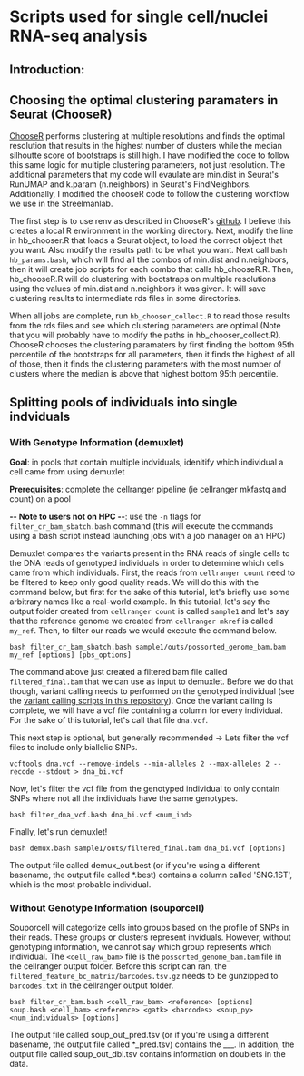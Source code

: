 # Scripts used for single cell/nuclei RNA-seq analysis
## Introduction:

## Choosing the optimal clustering paramaters in Seurat (ChooseR)
[ChooseR](https://github.com/rbpatt2019/chooseR) performs clustering at multiple resolutions and finds the optimal resolution that results in the highest number of clusters while the median silhoutte score of bootstraps is still high. I have modified the code to follow this same logic for multiple clustering parameters, not just resolution. The additional parameters that my code will evaulate are min.dist in Seurat's RunUMAP and k.param (n.neighbors) in Seurat's FindNeighbors. Additionally, I modified the chooseR code to follow the clustering workflow we use in the Streelmanlab.

The first step is to use renv as described in ChooseR's [github](https://github.com/rbpatt2019/chooseR). I believe this creates a local R environment in the working directory. Next, modify the line in hb_chooser.R that loads a Seurat object, to load the correct object that you want. Also modify the results path to be what you want. Next call ```bash hb_params.bash```, which will find all the combos of min.dist and n.neighbors, then it will create job scripts for each combo that calls hb_chooseR.R. Then, hb_chooseR.R will do clustering with bootstraps on multiple resolutions using the values of min.dist and n.neighbors it was given. It will save clustering results to intermediate rds files in some directories. 

When all jobs are complete, run ```hb_chooser_collect.R``` to read those results from the rds files and see which clustering parameters are optimal (Note that you will probably have to modify the paths in hb_chooser_collect.R). ChooseR chooses the clustering paramaters by first finding the bottom 95th percentile of the bootstraps for all parameters, then it finds the highest of all of those, then it finds the clustering parameters with the most number of clusters where the median is above that highest bottom 95th percentile.

## Splitting pools of individuals into single indviduals
### With Genotype Information (demuxlet)
**Goal**: in pools that contain multiple indviduals, idenitify which individual a cell came from using demuxlet

**Prerequisites**: complete the cellranger pipeline (ie cellranger mkfastq and count) on a pool

**-- Note to users not on HPC --**: use the ```-n``` flags for ```filter_cr_bam_sbatch.bash``` command (this will execute the commands using a bash script instead launching jobs with a job manager on an HPC)

Demuxlet compares the variants present in the RNA reads of single cells to the DNA reads of genotyped individuals in order to determine which cells came from which individuals. First, the reads from ```cellranger count``` need to be filtered to keep only good quality reads. We will do this with the command below, but first for the sake of this tutorial, let's briefly use some arbitrary names like a real-world example. In this tutorial, let's say the output folder created from ```cellranger count``` is called ```sample1``` and let's say that the reference genome we created from ```cellranger mkref``` is called ```my_ref```. Then, to filter our reads we would execute the command below.
```
bash filter_cr_bam_sbatch.bash sample1/outs/possorted_genome_bam.bam my_ref [options] [pbs_options]
```
The command above just created a filtered bam file called ```filtered_final.bam``` that we can use as input to demuxlet. Before we do that though, variant calling needs to performed on the genotyped individual (see the [variant calling scripts in this repository](../variant_calling/README.md)). Once the variant calling is complete, we will have a vcf file containing a column for every individual. For the sake of this tutorial, let's call that file ```dna.vcf```.

This next step is optional, but generally recommended -> Lets filter the vcf files to include only biallelic SNPs. 
```
vcftools dna.vcf --remove-indels --min-alleles 2 --max-alleles 2 --recode --stdout > dna_bi.vcf
```
Now, let's filter the vcf file from the genotyped individual to only contain SNPs where not all the individuals have the same genotypes.
```
bash filter_dna_vcf.bash dna_bi.vcf <num_ind>
```
Finally, let's run demuxlet!
```
bash demux.bash sample1/outs/filtered_final.bam dna_bi.vcf [options]
```
The output file called demux_out.best (or if you're using a different basename, the output file called *.best) contains a column called 'SNG.1ST', which is the most probable individual.

### Without Genotype Information (souporcell)
Souporcell will categorize cells into groups based on the profile of SNPs in their reads. These groups or clusters represent inviduals. However, without genotyping information, we cannot say which group represents which individual. The ```<cell_raw_bam>``` file is the ```possorted_genome_bam.bam``` file in the cellranger output folder. Before this script can ran, the ```filtered_feature_bc_matrix/barcodes.tsv.gz``` needs to be gunzipped to ```barcodes.txt``` in the cellranger output folder.
```
bash filter_cr_bam.bash <cell_raw_bam> <reference> [options]
soup.bash <cell_bam> <reference> <gatk> <barcodes> <soup_py> <num_individuals> [options]
```
The output file called soup_out_pred.tsv (or if you're using a different basename, the output file called *_pred.tsv) contains the ___. In addition, the output file called soup_out_dbl.tsv contains information on doublets in the data.
